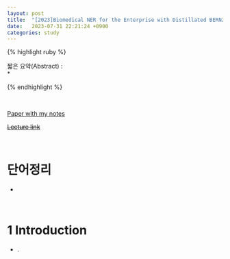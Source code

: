 ```yaml
---
layout: post
title:  "[2023]Biomedical NER for the Enterprise with Distillated BERN2 and the Kazu Framework"
date:   2023-07-31 22:21:24 +0900
categories: study
---
```







{% highlight ruby %}


짧은 요약(Abstract) :    
*  


{% endhighlight %}  

<br/>


[Paper with my notes]()  


[~~Lecture link~~]()  

<br/>

# 단어정리  
*  







<br/>

# 1 Introduction  
*  .  
